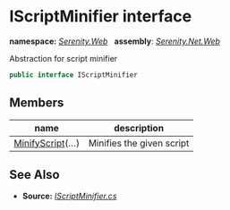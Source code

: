 # IScriptMinifier interface
**namespace:** *[Serenity.Web](../README.md#serenity.web-namespace)*   **assembly**: *[Serenity.Net.Web](../README.md)*

Abstraction for script minifier

```csharp
public interface IScriptMinifier
```

## Members

| name | description |
| --- | --- |
| [MinifyScript](IScriptMinifier/MinifyScript.md)(…) | Minifies the given script |

## See Also

* **Source:** *[IScriptMinifier.cs](https://github.com/serenity-is/Serenity/blob/master/src/Serenity.Net.Web/Mvc/IScriptMinifier.cs)*